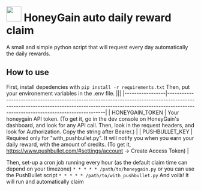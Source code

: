 # <img src="https://i.imgur.com/fouiwkc.png" width="40"/> HoneyGain auto daily reward claim
A small and simple python script that will request every day automatically the daily rewards.

## How to use
First, install depedencies with 
``pip install -r requirements.txt`` 
Then, put your environement variables in the .env file.
|||
|-----------------|----------------------------------------------------------------------------------------------------------------------------------------------------------------------------------------------------------------|
| HONEYGAIN_TOKEN | Your honeygain API token. (To get it, go in the dev console on HoneyGain's dashboard, and look for any API call. Then, look in the request headers, and look for Authorization. Copy the string after Bearer.) |
| PUSHBULLET_KEY  | Required only for "with_pushbullet.py". It will notify you when you earn your daily reward, with the amount of credits. (To get it, https://www.pushbullet.com/#settings/account -> Create Access Token)       |

Then, set-up a cron job running every hour (as the default claim time can depend on your timezone)
``* * * * * /path/to/honeygain.py`` or you can use the PushBullet script ``* * * * * /path/to/with_pushbullet.py``
And voilà! It will run and automatically claim
